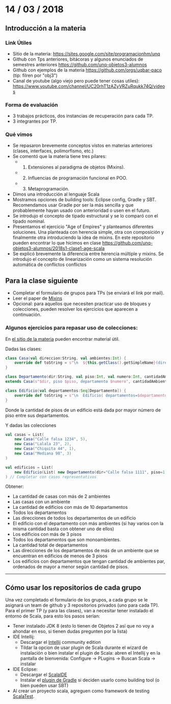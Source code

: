 # 14 / 03 / 2018

## Introducción a la materia

### Link Útiles

 - Sitio de la materia: https://sites.google.com/site/programacionhm/unq
 - Github con Tps anteriores, bitácoras y algunos enunciados de semestres anteriores https://github.com/unq-objetos3-alumnos
 - Github con ejemplos de la materia https://github.com/orgs/uqbar-paco (tip: filren por "obj3")
 - Canal de youtube (algo viejo pero puede tener cosas utiles): https://www.youtube.com/channel/UC20rhT1zAZyVRZuRqukk74Q/videos
 
### Forma de evaluación

 - 3 trabajos prácticos, dos instancias de recuperación para cada TP.
 - 3 integrantes por TP.

### Qué vimos

 - Se repasaron brevemente conceptos vistos en materias anteriores (clases, interfaces, polimorfismo, etc.)
  - Se comentó que la materia tiene tres pilares: 
     - 1) Extensiones al paradigma de objetos (Mixins).
     - 2) Influencias de programación funcional en POO.
     - 3) Metaprogramación.
 - Dimos una introducción al lenguaje Scala
 - Mostramos opciones de building tools: Eclipse config, Gradle y SBT. Recomendamos usar Gradle por ser la más sencilla y que probablemente hayan usado con anterioridad o usen en el futuro.
 - Se introdujo el concepto de tipado estructural y se lo comparó con el tipado nominal.
 - Presentamos el ejercicio "Age of Empires" y planteamos diferentes soluciones. Una planteada con herencia simple, otra con composición y finalmemte otra introduciendo la idea de mixins. En este repositorio pueden encontrar lo que hicimos en clase https://github.com/unq-objetos3-alumnos/2018s1-clase1-age-scala
 - Se explicó brevemente la diferencia entre herencia múltiple y mixins. Se introdujo el concepto de linearización como un sistema resolución automática de conflictos conflictos


## Para la clase siguiente

 - Completar el formulario de grupos para TPs (se enviará el link por mail).
 - Leer el paper de [Mixins](https://d8a0dde1-a-62cb3a1a-s-sites.googlegroups.com/site/programacionhm/conceptos/mixins/Paper%20-%20Bracha%2C%20Cook%20-%20Mixin-Based%20Inheritance.pdf?attachauth=ANoY7cqbcrZ3pmTTzR7PWq9dJQqoJERPbWgsN1HOkIl5vHo7Z8YFAS2khfzq3v-M8rHTsGGl9NT4LW87Z6evHTc_1g7oCfGw0SQG_VyjVZtyIC5utmPvI-c10Y_l2tTCfNxxkckw9OGDFJt9nARVAhUTfHSp9RulcrVxCfAncjES63FC6XTzuVtUp-DQXtKJac-fzFcpxaFApQmwFkGI2gAXF9JdZpSie6ov4LlGtDjEGcP-nkNzeHvAGo45sMNnJxncfTUK9ndQDLiSXIeWjlq-7FKr5sYK8mpfYlUKNQBI7oatfpkUHHA%3D&attredirects=0)
 - Opcional: para aquellos que necesiten practicar uso de bloques y colecciones, pueden resolver los ejercicios que aparecen a continuación.

### Algunos ejercicios para repasar uso de colecciones:

En [el sitio de la materia](https://sites.google.com/site/programacionhm/te/scala/introduccin-a-scala) pueden encontrar material útil.

Dadas las clases:

```scala
class Casa(val direccion:String, val ambientes:Int) {
    override def toString = s"\n  ${this.getClass().getSimpleName}(direccion=$direccion, ambientes=$ambientes)"
}

class Departamento(dir:String, val piso:Int, val numero:Int, cantidadAmbientes:Int) 
extends Casa(s"$dir, piso $piso, departamento $numero", cantidadAmbientes) 

class Edificio(val departamentos:Seq[Departamento]) {
    override def toString = s"\n  Edificio( departamentos=$departamentos )"
}

``` 

Donde la cantidad de pisos de un edificio está dada por mayor número de piso entre sus departamentos.

Y dadas las colecciones

```scala
val casas = List(
    new Casa("Calle falsa 1234", 5),
    new Casa("Lalala 23", 2),
    new Casa("Chiquita 44", 1),
    new Casa("Mediana 98", 3)
)

val edificios = List( 
    new Edificio(List( new Departamento(dir="Calle falsa 1111", piso=1, numero=1, cantidadAmbientes=3)))
) // Completar con casos representativos 

```

Obtener:

 - La cantidad de casas con más de 2 ambientes
 - Las casas con un ambiente
 - La cantidad de edificios con más de 10 departamentos
 - Todos los departamentos
 - Las direcciones de todos los departamentos de un edificio
 - El edificio con el departamento con más ambientes (si hay varios con la misma cantidad basta con obtener uno de ellos)
 - Los edificios con más de 3 pisos
 - Todos los departamentos que son monoambientes.
 - La cantidad total de departamentos
 - Las direcciones de los departamentos de más de un ambiente que se encuentran en edificios de menos de 3 pisos
 - Los edificios con departamentos que tengan cantidad de ambientes par, ordenados de mayor a menor según cantidad de pisos.

------

## Cómo usar los repositorios de cada grupo

Una vez completado el formulario de los grupos, a cada grupo se le asignará un team de github y 3 repositorios privados (uno para cada TP).
Para el primer TP (y para las clases), van a necesitar tener instalado el entorno de Scala, para esto los pasos serían:

 - Tener instalado JDK 8 (esto lo tienen de Objetos 2 así que no voy a ahondar en eso, si tienen dudas pregunten por la lista)
 - IDE Intellij:
     - Descargar el [Intellij](https://www.jetbrains.com/idea/#chooseYourEdition) community edition
     - Tildar la opcion de usar plugin de Scala durante el wizard de instalación o bien instalar el plugin de Scala: abren el Intellij y en la pantalla de bienvenida: Configure -> PLugins -> Buscan Scala -> instalar
 - IDE Eclipse:
     - Descargar el [ScalaIDE](http://scala-ide.org/)
     - Instalar el [plugin de Gradle](https://projects.eclipse.org/projects/tools.buildship) si deciden usarlo como building tool (o bien pueden usar SBT)
 - Al crear un proyecto scala, agreguen como framework de testing [ScalaTest](http://www.scalatest.org/).
     
